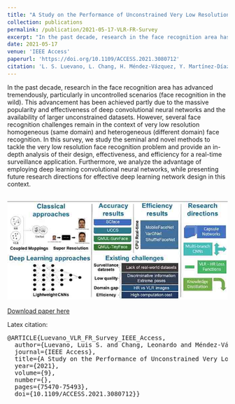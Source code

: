 ```yaml
---
title: "A Study on the Performance of Unconstrained Very Low Resolution Face Recognition: Analyzing Current Trends and New Research Directions"
collection: publications
permalink: /publication/2021-05-17-VLR-FR-Survey
excerpt: "In the past decade, research in the face recognition area has advanced tremendously, particularly in uncontrolled scenarios (face recognition in the wild). This advancement has been achieved partly due to the massive popularity and effectiveness of deep convolutional neural networks and the availability of larger unconstrained datasets. However, several face recognition challenges remain in the context of very low resolution homogeneous (same domain) and heterogeneous (different domain) face recognition. In this survey, we study the seminal and novel methods to tackle the very low resolution face recognition problem and provide an in-depth analysis of their design, effectiveness, and efficiency for a real-time surveillance application. Furthermore, we analyze the advantage of employing deep learning convolutional neural networks, while presenting future research directions for effective deep learning network design in this context. <br><img src='/images/VLR_FR_Survey.jpg' width='500px'>"
date: 2021-05-17
venue: 'IEEE Access'
paperurl: 'https://doi.org/10.1109/ACCESS.2021.3080712'
citation: 'L. S. Luevano, L. Chang, H. Méndez-Vázquez, Y. Martínez-Díaz and M. González-Mendoza, "A Study on the Performance of Unconstrained Very Low Resolution Face Recognition: Analyzing Current Trends and New Research Directions," in <em>IEEE Access</em>, vol. 9, pp. 75470-75493, 2021, doi: 10.1109/ACCESS.2021.3080712.'
---
```

In the past decade, research in the face recognition area has advanced tremendously, particularly in uncontrolled scenarios (face recognition in the wild). This advancement has been achieved partly due to the massive popularity and effectiveness of deep convolutional neural networks and the availability of larger unconstrained datasets. However, several face recognition challenges remain in the context of very low resolution homogeneous (same domain) and heterogeneous (different domain) face recognition. In this survey, we study the seminal and novel methods to tackle the very low resolution face recognition problem and provide an in-depth analysis of their design, effectiveness, and efficiency for a real-time surveillance application. Furthermore, we analyze the advantage of employing deep learning convolutional neural networks, while presenting future research directions for effective deep learning network design in this context.

<br><img src='/images/VLR_FR_Survey.jpg'>

[Download paper here](https://doi.org/10.1109/ACCESS.2021.3080712)

<!-- Recommended citation: L. S. Luevano, L. Chang, H. Méndez-Vázquez, Y. Martínez-Díaz and M. González-Mendoza, "A Study on the Performance of Unconstrained Very Low Resolution Face Recognition: Analyzing Current Trends and New Research Directions," in <em>IEEE Access</em>, vol. 9, pp. 75470-75493, 2021, doi: 10.1109/ACCESS.2021.3080712. -->

Latex citation:
<pre>
@ARTICLE{Luevano_VLR_FR_Survey_IEEE_Access,
  author={Luevano, Luis S. and Chang, Leonardo and Méndez-Vázquez, Heydi and Martínez-Díaz, Yoanna and González-Mendoza, Miguel},
  journal={IEEE Access}, 
  title={A Study on the Performance of Unconstrained Very Low Resolution Face Recognition: Analyzing Current Trends and New Research Directions}, 
  year={2021},
  volume={9},
  number={},
  pages={75470-75493},
  doi={10.1109/ACCESS.2021.3080712}}
</pre>
